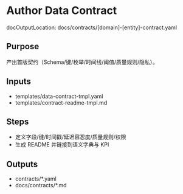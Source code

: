 # Author Data Contract

docOutputLocation: docs/contracts/[domain]-[entity]-contract.yaml

## Purpose

产出首版契约（Schema/键/枚举/时间线/阈值/质量规则/隐私）。

## Inputs

- templates/data-contract-tmpl.yaml
- templates/contract-readme-tmpl.md

## Steps

- 定义字段/键/时间戳/延迟容忍度/质量规则/权限
- 生成 README 并链接到语义字典与 KPI

## Outputs

- contracts/\*.yaml
- docs/contracts/\*.md
